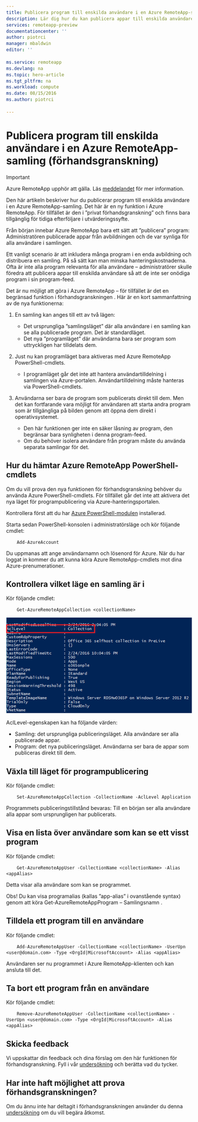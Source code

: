 ```yaml
---
title: Publicera program till enskilda användare i en Azure RemoteApp-samling (förhandsgranskning) | Microsoft Docs
description: Lär dig hur du kan publicera appar till enskilda användare, i stället för att vara beroende av grupper i Azure RemoteApp.
services: remoteapp-preview
documentationcenter: ''
author: piotrci
manager: mbaldwin
editor: ''

ms.service: remoteapp
ms.devlang: na
ms.topic: hero-article
ms.tgt_pltfrm: na
ms.workload: compute
ms.date: 08/15/2016
ms.author: piotrci

---
```

# Publicera program till enskilda användare i en Azure RemoteApp-samling (förhandsgranskning)
> [!IMPORTANT]
> Azure RemoteApp upphör att gälla. Läs [meddelandet](https://go.microsoft.com/fwlink/?linkid=821148) för mer information.
> 
> 

Den här artikeln beskriver hur du publicerar program till enskilda användare i en Azure RemoteApp-samling. Det här är en ny funktion i Azure RemoteApp. För tillfället är den i ”privat förhandsgranskning” och finns bara tillgänglig för tidiga efterföljare i utvärderingssyfte.

Från början innebar Azure RemoteApp bara ett sätt att ”publicera” program: Administratören publicerade appar från avbildningen och de var synliga för alla användare i samlingen.

Ett vanligt scenario är att inkludera många program i en enda avbildning och distribuera en samling. På så sätt kan man minska hanteringskostnaderna. Ofta är inte alla program relevanta för alla användare – administratörer skulle föredra att publicera appar till enskilda användare så att de inte ser onödiga program i sin program-feed.

Det är nu möjligt att göra i Azure RemoteApp – för tillfället är det en begränsad funktion i förhandsgranskningen . Här är en kort sammanfattning av de nya funktionerna:

1. En samling kan anges till ett av två lägen:
   
   * Det ursprungliga ”samlingsläget” där alla användare i en samling kan se alla publicerade program. Det är standardläget.
   * Det nya ”programläget” där användarna bara ser program som uttryckligen har tilldelats dem.
2. Just nu kan programläget bara aktiveras med Azure RemoteApp PowerShell-cmdlets.
   
   * I programläget går det inte att hantera användartilldelning i samlingen via Azure-portalen. Användartilldelning måste hanteras via PowerShell-cmdlets.
3. Användarna ser bara de program som publicerats direkt till dem. Men det kan fortfarande vara möjligt för användaren att starta andra program som är tillgängliga på bilden genom att öppna dem direkt i operativsystemet.
   
   * Den här funktionen ger inte en säker låsning av program, den begränsar bara synligheten i denna program-feed.
   * Om du behöver isolera användare från program måste du använda separata samlingar för det.

## Hur du hämtar Azure RemoteApp PowerShell-cmdlets
Om du vill prova den nya funktionen för förhandsgranskning behöver du använda Azure PowerShell-cmdlets. För tillfället går det inte att aktivera det nya läget för programpublicering via Azure-hanteringsportalen.

Kontrollera först att du har [Azure PowerShell-modulen](../powershell-install-configure.md) installerad.

Starta sedan PowerShell-konsolen i administratörsläge och kör följande cmdlet:

        Add-AzureAccount

Du uppmanas att ange användarnamn och lösenord för Azure. När du har loggat in kommer du att kunna köra Azure RemoteApp-cmdlets mot dina Azure-prenumerationer.

## Kontrollera vilket läge en samling är i
Kör följande cmdlet:

        Get-AzureRemoteAppCollection <collectionName>

![Kontrollera samlingsläget](./media/remoteapp-perapp/araacllelvel.png)

AclLevel-egenskapen kan ha följande värden:

* Samling: det ursprungliga publiceringsläget. Alla användare ser alla publicerade appar.
* Program: det nya publiceringsläget. Användarna ser bara de appar som publiceras direkt till dem.

## Växla till läget för programpublicering
Kör följande cmdlet:

        Set-AzureRemoteAppCollection -CollectionName -AclLevel Application

Programmets publiceringstillstånd bevaras: Till en början ser alla användare alla appar som ursprungligen har publicerats.

## Visa en lista över användare som kan se ett visst program
Kör följande cmdlet:

        Get-AzureRemoteAppUser -CollectionName <collectionName> -Alias <appAlias>

Detta visar alla användare som kan se programmet.

Obs! Du kan visa programalias (kallas ”app-alias” i ovanstående syntax) genom att köra Get-AzureRemoteAppProgram – Samlingsnamn <collectionName>.

## Tilldela ett program till en användare
Kör följande cmdlet:

        Add-AzureRemoteAppUser -CollectionName <collectionName> -UserUpn <user@domain.com> -Type <OrgId|MicrosoftAccount> -Alias <appAlias>

Användaren ser nu programmet i Azure RemoteApp-klienten och kan ansluta till det.

## Ta bort ett program från en användare
Kör följande cmdlet:

        Remove-AzureRemoteAppUser -CollectionName <collectionName> -UserUpn <user@domain.com> -Type <OrgId|MicrosoftAccount> -Alias <appAlias>

## Skicka feedback
Vi uppskattar din feedback och dina förslag om den här funktionen för förhandsgranskning. Fyll i vår [undersökning](http://www.instant.ly/s/FDdrb) och berätta vad du tycker.

## Har inte haft möjlighet att prova förhandsgranskningen?
Om du ännu inte har deltagit i förhandsgranskningen använder du denna [undersökning](http://www.instant.ly/s/AY83p) om du vill begära åtkomst.

<!--HONumber=Sep16_HO3-->


